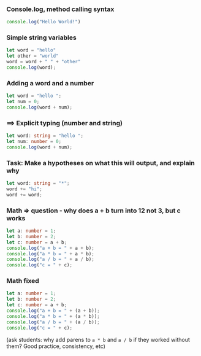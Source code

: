### Console.log, method calling syntax

```ts
console.log("Hello World!")
```

### Simple string variables 

```ts
let word = "hello"
let other = "world"
word = word + " " + "other"
console.log(word);
```

### Adding a word and a number

```ts
let word = "hello ";
let num = 0;
console.log(word + num);
```

### ==> Explicit typing (number and string)

```ts
let word: string = "hello ";
let num: number = 0;
console.log(word + num);
```

### Task: Make a hypotheses on what this will output, and explain why

```ts
let word: string = "*";
word += "hi";
word += word;
```

### Math => question - why does a + b turn into 12 not 3, but c works

```ts
let a: number = 1;
let b: number = 2;
let c: number = a + b;
console.log("a + b = " + a + b);
console.log("a * b = " + a * b);
console.log("a / b = " + a / b);
console.log("c = " + c);
```

### Math fixed

```ts
let a: number = 1;
let b: number = 2;
let c: number = a + b;
console.log("a + b = " + (a + b));
console.log("a * b = " + (a * b));
console.log("a / b = " + (a / b));
console.log("c = " + c);
```

(ask students: why add parens to `a * b` and `a / b` if they worked without them? Good practice, consistency, etc)
